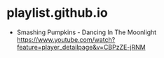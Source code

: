 # playlist.github.io
- Smashing Pumpkins - Dancing In The Moonlight https://www.youtube.com/watch?feature=player_detailpage&v=CBPzZE-jRNM
